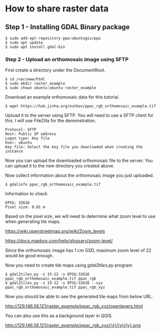 # How to share raster data

## Step 1 - Installing GDAL Binary package

```
$ sudo add-apt-repository ppa:ubuntugis/ppa
$ sudo apt update
$ sudo apt install gdal-bin
```

### Step 2 - Upload an orthomosaic image using SFTP

First create a directory under the DocumentRoot.

```
$ cd /var/www/html
$ sudo mkdir raster_example
$ sudo chown ubuntu:ubuntu raster_example
```

Download an example orthomosaic data for this tutorial.

```
$ wget https://hub.jinha.org/outbox/ppac_rgb_orthomosaic_example.tif
```

Upload it to the server using SFTP. You will need to use a SFTP client for this. I will use FileZilla for the demonstration.

```
Protocol: SFTP
Host: Public IP address
Logon type: Key file
User: ubuntu
Key file: Select the key file you downloaded when creating the instance
```

Now you can upload the downloaded orthomosaic file to the server. You can upload it to the new directory you created above. 

Now collect information about the orthomosaic image you just uploaded. 

```
$ gdalinfo ppac_rgb_orthomosaic_example.tif
```

Information to check

```
EPSG: 32616
Pixel size: 0.01 m
```

Based on the pixel size, we will need to determine what zoom level to use when generating tile maps.

https://wiki.openstreetmap.org/wiki/Zoom_levels

https://docs.mapbox.com/help/glossary/zoom-level/

Since the orthomosaic image has 1 cm GSD, maximum zoom level of 22 would be good enough.

Now you need to create tile maps using *gdal2tiles.py* program

```
$ gdal2tiles.py -z 15-22 -s EPSG:32616 ppac_rgb_orthomosaic_example.tif ppac_rgb
$ gdal2tiles.py -z 15-22 -s EPSG:32616 --xyz ppac_rgb_orthomosaic_example.tif ppac_rgb_xyz
```

Now you should be able to see the generated tile maps from below URL.

http://129.146.56.121/raster_example/ppac_rgb_xyz/openlayers.html

You can also use this as a background layer in QGIS.

http://129.146.56.121/raster_example/ppac_rgb_xyz/{z}/{x}/{y}.png


